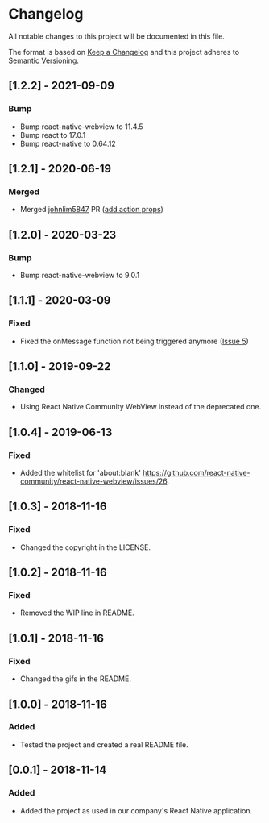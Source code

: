 # Changelog
All notable changes to this project will be documented in this file.

The format is based on [Keep a Changelog](http://keepachangelog.com/en/1.0.0/)
and this project adheres to [Semantic Versioning](http://semver.org/spec/v2.0.0.html).

## [1.2.2] - 2021-09-09
### Bump
- Bump react-native-webview to 11.4.5
- Bump react to 17.0.1
- Bump react-native to 0.64.12

## [1.2.1] - 2020-06-19
### Merged
- Merged [johnlim5847](https://github.com/johnlim5847) PR ([add action props](https://github.com/jarden-digital/react-native-recaptchav3/pull/7/))


## [1.2.0] - 2020-03-23
### Bump
- Bump react-native-webview to 9.0.1


## [1.1.1] - 2020-03-09
### Fixed
- Fixed the onMessage function not being triggered anymore ([Issue 5](https://github.com/jarden-digital/react-native-recaptchav3/issues/5))


## [1.1.0] - 2019-09-22
### Changed
- Using React Native Community WebView instead of the deprecated one.


## [1.0.4] - 2019-06-13
### Fixed
- Added the whitelist for 'about:blank' https://github.com/react-native-community/react-native-webview/issues/26.


## [1.0.3] - 2018-11-16
### Fixed
- Changed the copyright in the LICENSE.


## [1.0.2] - 2018-11-16
### Fixed
- Removed the WIP line in README.


## [1.0.1] - 2018-11-16
### Fixed
- Changed the gifs in the README.


## [1.0.0] - 2018-11-16
### Added
- Tested the project and created a real README file.


## [0.0.1] - 2018-11-14
### Added
- Added the project as used in our company's React Native application.
